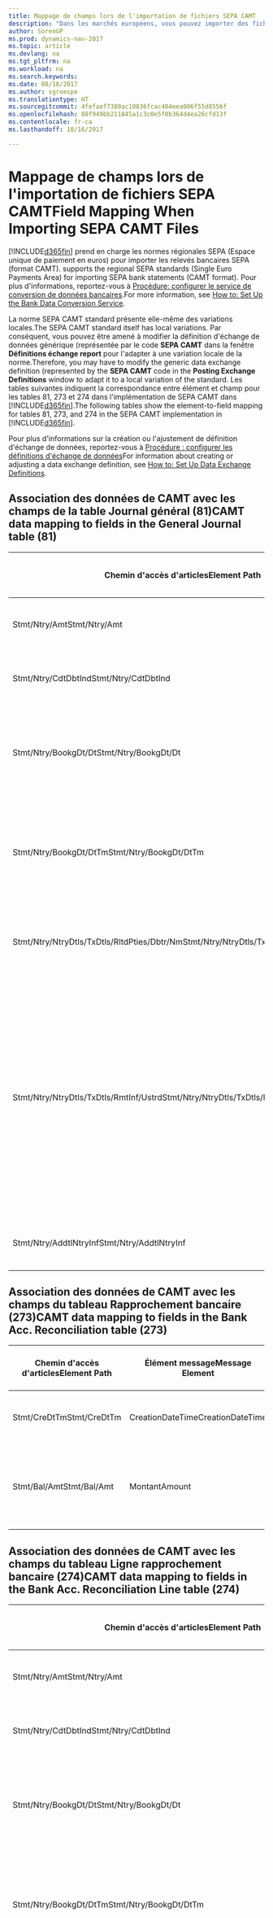 ```yaml
---
title: Mappage de champs lors de l'importation de fichiers SEPA CAMT
description: "Dans les marchés européens, vous pouvez importer des fichiers de relevé bancaire selon les normes régionales SEPA (Espace unique de paiement en euros)."
author: SorenGP
ms.prod: dynamics-nav-2017
ms.topic: article
ms.devlang: na
ms.tgt_pltfrm: na
ms.workload: na
ms.search.keywords: 
ms.date: 08/18/2017
ms.author: sgroespe
ms.translationtype: HT
ms.sourcegitcommit: 4fefaef7380ac10836fcac404eea006f55d8556f
ms.openlocfilehash: 88f949bb211845a1c3c0e5f0b364d4ea26cfd13f
ms.contentlocale: fr-ca
ms.lasthandoff: 10/16/2017

---
```

# <a name="field-mapping-when-importing-sepa-camt-files"></a><span data-ttu-id="06d20-103">Mappage de champs lors de l'importation de fichiers SEPA CAMT</span><span class="sxs-lookup"><span data-stu-id="06d20-103">Field Mapping When Importing SEPA CAMT Files</span></span>
[!INCLUDE[d365fin](includes/d365fin_md.md)]<span data-ttu-id="06d20-104"> prend en charge les normes régionales SEPA (Espace unique de paiement en euros) pour importer les relevés bancaires SEPA (format CAMT).</span><span class="sxs-lookup"><span data-stu-id="06d20-104"> supports the regional SEPA standards (Single Euro Payments Area) for importing SEPA bank statements (CAMT format).</span></span> <span data-ttu-id="06d20-105">Pour plus d'informations, reportez-vous à [Procédure: configurer le service de conversion de données bancaires](bank-how-setup-bank-data-conversion-service.md).</span><span class="sxs-lookup"><span data-stu-id="06d20-105">For more information, see [How to: Set Up the Bank Data Conversion Service](bank-how-setup-bank-data-conversion-service.md).</span></span>  

 <span data-ttu-id="06d20-106">La norme SEPA CAMT standard présente elle-même des variations locales.</span><span class="sxs-lookup"><span data-stu-id="06d20-106">The SEPA CAMT standard itself has local variations.</span></span> <span data-ttu-id="06d20-107">Par conséquent, vous pouvez être amené à modifier la définition d'échange de données générique (représentée par le code **SEPA CAMT** dans la fenêtre **Définitions échange report** pour l'adapter à une variation locale de la norme.</span><span class="sxs-lookup"><span data-stu-id="06d20-107">Therefore, you may have to modify the generic data exchange definition (represented by the **SEPA CAMT** code in the **Posting Exchange Definitions** window to adapt it to a local variation of the standard.</span></span> <span data-ttu-id="06d20-108">Les tables suivantes indiquent la correspondance entre élément et champ pour les tables 81, 273 et 274 dans l'implémentation de SEPA CAMT dans [!INCLUDE[d365fin](includes/d365fin_md.md)].</span><span class="sxs-lookup"><span data-stu-id="06d20-108">The following tables show the element-to-field mapping for tables 81, 273, and 274 in the SEPA CAMT implementation in [!INCLUDE[d365fin](includes/d365fin_md.md)].</span></span>  

 <span data-ttu-id="06d20-109">Pour plus d'informations sur la création ou l'ajustement de définition d'échange de données, reportez\-vous à [Procédure : configurer les définitions d'échange de données](across-how-to-set-up-data-exchange-definitions.md)</span><span class="sxs-lookup"><span data-stu-id="06d20-109">For information about creating or adjusting a data exchange definition, see [How to: Set Up Data Exchange Definitions](across-how-to-set-up-data-exchange-definitions.md).</span></span>  

## <a name="camt-data-mapping-to-fields-in-the-general-journal-table-81"></a><span data-ttu-id="06d20-110">Association des données de CAMT avec les champs de la table Journal général (81)</span><span class="sxs-lookup"><span data-stu-id="06d20-110">CAMT data mapping to fields in the General Journal table (81)</span></span>  

|<span data-ttu-id="06d20-111">Chemin d'accès d'articles</span><span class="sxs-lookup"><span data-stu-id="06d20-111">Element Path</span></span>|<span data-ttu-id="06d20-112">Élément message</span><span class="sxs-lookup"><span data-stu-id="06d20-112">Message Element</span></span>|<span data-ttu-id="06d20-113">Type de données</span><span class="sxs-lookup"><span data-stu-id="06d20-113">Data Type</span></span>|<span data-ttu-id="06d20-114">Description</span><span class="sxs-lookup"><span data-stu-id="06d20-114">Description</span></span>|<span data-ttu-id="06d20-115">Identificateur de signe négatif</span><span class="sxs-lookup"><span data-stu-id="06d20-115">Negative-Sign Identifier</span></span>|<span data-ttu-id="06d20-116">N° champ</span><span class="sxs-lookup"><span data-stu-id="06d20-116">Field No.</span></span>|<span data-ttu-id="06d20-117">Nom du champ</span><span class="sxs-lookup"><span data-stu-id="06d20-117">Field Name</span></span>|  
|------------------|---------------------|---------------|-----------------|-------------------------------|---------------|----------------|  
|<span data-ttu-id="06d20-118">Stmt/Ntry/Amt</span><span class="sxs-lookup"><span data-stu-id="06d20-118">Stmt/Ntry/Amt</span></span>|<span data-ttu-id="06d20-119">Montant</span><span class="sxs-lookup"><span data-stu-id="06d20-119">Amount</span></span>|<span data-ttu-id="06d20-120">Décimal</span><span class="sxs-lookup"><span data-stu-id="06d20-120">Decimal</span></span>|<span data-ttu-id="06d20-121">Le montant de l'argent dans l'écriture de caisse.</span><span class="sxs-lookup"><span data-stu-id="06d20-121">The amount of money in the cash entry</span></span>||<span data-ttu-id="06d20-122">13</span><span class="sxs-lookup"><span data-stu-id="06d20-122">13</span></span>|<span data-ttu-id="06d20-123">Montant</span><span class="sxs-lookup"><span data-stu-id="06d20-123">Amount</span></span>|  
|<span data-ttu-id="06d20-124">Stmt/Ntry/CdtDbtInd</span><span class="sxs-lookup"><span data-stu-id="06d20-124">Stmt/Ntry/CdtDbtInd</span></span>|<span data-ttu-id="06d20-125">CreditDebitIndicator</span><span class="sxs-lookup"><span data-stu-id="06d20-125">CreditDebitIndicator</span></span>|<span data-ttu-id="06d20-126">Texte</span><span class="sxs-lookup"><span data-stu-id="06d20-126">Text</span></span>|<span data-ttu-id="06d20-127">Indique si l'écriture est une écriture de crédit ou débit</span><span class="sxs-lookup"><span data-stu-id="06d20-127">Indicates whether the entry is a credit or a debit entry</span></span>|<span data-ttu-id="06d20-128">DBIT</span><span class="sxs-lookup"><span data-stu-id="06d20-128">DBIT</span></span>|<span data-ttu-id="06d20-129">13</span><span class="sxs-lookup"><span data-stu-id="06d20-129">13</span></span>|<span data-ttu-id="06d20-130">Montant</span><span class="sxs-lookup"><span data-stu-id="06d20-130">Amount</span></span>|  
|<span data-ttu-id="06d20-131">Stmt/Ntry/BookgDt/Dt</span><span class="sxs-lookup"><span data-stu-id="06d20-131">Stmt/Ntry/BookgDt/Dt</span></span>|<span data-ttu-id="06d20-132">Date</span><span class="sxs-lookup"><span data-stu-id="06d20-132">Date</span></span>|<span data-ttu-id="06d20-133">Date</span><span class="sxs-lookup"><span data-stu-id="06d20-133">Date</span></span>|<span data-ttu-id="06d20-134">Date à laquelle une écriture est reportée sur un compte dans les livres de compte du gestionnaire</span><span class="sxs-lookup"><span data-stu-id="06d20-134">The date when an entry is posted to an account on the account servicer's books</span></span>||<span data-ttu-id="06d20-135">5</span><span class="sxs-lookup"><span data-stu-id="06d20-135">5</span></span>|<span data-ttu-id="06d20-136">Date de report</span><span class="sxs-lookup"><span data-stu-id="06d20-136">Posting Date</span></span>|  
|<span data-ttu-id="06d20-137">Stmt/Ntry/BookgDt/DtTm</span><span class="sxs-lookup"><span data-stu-id="06d20-137">Stmt/Ntry/BookgDt/DtTm</span></span>|<span data-ttu-id="06d20-138">DateTime</span><span class="sxs-lookup"><span data-stu-id="06d20-138">DateTime</span></span>|<span data-ttu-id="06d20-139">DateTime</span><span class="sxs-lookup"><span data-stu-id="06d20-139">DateTime</span></span>|<span data-ttu-id="06d20-140">La date et l'heure auxquelles une écriture est reportée sur un compte dans les livres de compte du gestionnaire</span><span class="sxs-lookup"><span data-stu-id="06d20-140">The date and time when an entry is posted to an account on the account servicer's books</span></span>||<span data-ttu-id="06d20-141">5</span><span class="sxs-lookup"><span data-stu-id="06d20-141">5</span></span>|<span data-ttu-id="06d20-142">Date de report</span><span class="sxs-lookup"><span data-stu-id="06d20-142">Posting Date</span></span>|  
|<span data-ttu-id="06d20-143">Stmt/Ntry/NtryDtls/TxDtls/RltdPties/Dbtr/Nm</span><span class="sxs-lookup"><span data-stu-id="06d20-143">Stmt/Ntry/NtryDtls/TxDtls/RltdPties/Dbtr/Nm</span></span>|<span data-ttu-id="06d20-144">Nom</span><span class="sxs-lookup"><span data-stu-id="06d20-144">Name</span></span>|<span data-ttu-id="06d20-145">Texte</span><span class="sxs-lookup"><span data-stu-id="06d20-145">Text</span></span>|<span data-ttu-id="06d20-146">Le nom de la partie qui doit une somme d'argent au créancier (final)</span><span class="sxs-lookup"><span data-stu-id="06d20-146">The name of the party that owes an amount of money to the (ultimate) creditor</span></span>||<span data-ttu-id="06d20-147">1221</span><span class="sxs-lookup"><span data-stu-id="06d20-147">1221</span></span>|<span data-ttu-id="06d20-148">Informations payeur</span><span class="sxs-lookup"><span data-stu-id="06d20-148">Payer Information</span></span>|  
|<span data-ttu-id="06d20-149">Stmt/Ntry/NtryDtls/TxDtls/RmtInf/Ustrd</span><span class="sxs-lookup"><span data-stu-id="06d20-149">Stmt/Ntry/NtryDtls/TxDtls/RmtInf/Ustrd</span></span>|<span data-ttu-id="06d20-150">Non structuré</span><span class="sxs-lookup"><span data-stu-id="06d20-150">Unstructured</span></span>|<span data-ttu-id="06d20-151">Texte</span><span class="sxs-lookup"><span data-stu-id="06d20-151">Text</span></span>|<span data-ttu-id="06d20-152">Les informations à votre disposition pour activer la correspondance/le rapprochement d'une écriture avec les articles que le paiement doit régler, telles que les factures commerciales dans un système comptes-clients, sous forme non structurée</span><span class="sxs-lookup"><span data-stu-id="06d20-152">Information supplied to enable the matching/reconciliation of an entry with the items that the payment is intended to settle, such as commercial invoices in an accounts-receivable system, in an unstructured form</span></span>||<span data-ttu-id="06d20-153">8</span><span class="sxs-lookup"><span data-stu-id="06d20-153">8</span></span>|<span data-ttu-id="06d20-154">Description</span><span class="sxs-lookup"><span data-stu-id="06d20-154">Description</span></span>|  
|<span data-ttu-id="06d20-155">Stmt/Ntry/AddtlNtryInf</span><span class="sxs-lookup"><span data-stu-id="06d20-155">Stmt/Ntry/AddtlNtryInf</span></span>|<span data-ttu-id="06d20-156">AdditionalEntryInformation</span><span class="sxs-lookup"><span data-stu-id="06d20-156">AdditionalEntryInformation</span></span>|<span data-ttu-id="06d20-157">Texte</span><span class="sxs-lookup"><span data-stu-id="06d20-157">Text</span></span>|<span data-ttu-id="06d20-158">Informations supplémentaires sur l'écriture.</span><span class="sxs-lookup"><span data-stu-id="06d20-158">Additional information about the entry</span></span>||<span data-ttu-id="06d20-159">1222</span><span class="sxs-lookup"><span data-stu-id="06d20-159">1222</span></span>|<span data-ttu-id="06d20-160">Informations transaction</span><span class="sxs-lookup"><span data-stu-id="06d20-160">Transaction Information</span></span>|  

## <a name="camt-data-mapping-to-fields-in-the-bank-acc-reconciliation-table-273"></a><span data-ttu-id="06d20-161">Association des données de CAMT avec les champs du tableau Rapprochement bancaire (273)</span><span class="sxs-lookup"><span data-stu-id="06d20-161">CAMT data mapping to fields in the Bank Acc. Reconciliation table (273)</span></span>  

|<span data-ttu-id="06d20-162">Chemin d'accès d'articles</span><span class="sxs-lookup"><span data-stu-id="06d20-162">Element Path</span></span>|<span data-ttu-id="06d20-163">Élément message</span><span class="sxs-lookup"><span data-stu-id="06d20-163">Message Element</span></span>|<span data-ttu-id="06d20-164">Type de données</span><span class="sxs-lookup"><span data-stu-id="06d20-164">Data Type</span></span>|<span data-ttu-id="06d20-165">Description</span><span class="sxs-lookup"><span data-stu-id="06d20-165">Description</span></span>|<span data-ttu-id="06d20-166">Identificateur de signe négatif</span><span class="sxs-lookup"><span data-stu-id="06d20-166">Negative-Sign Identifier</span></span>|<span data-ttu-id="06d20-167">N° champ</span><span class="sxs-lookup"><span data-stu-id="06d20-167">Field No.</span></span>|<span data-ttu-id="06d20-168">Nom du champ</span><span class="sxs-lookup"><span data-stu-id="06d20-168">Field Name</span></span>|  
|------------------|---------------------|---------------|-----------------|-------------------------------|---------------|----------------|  
|<span data-ttu-id="06d20-169">Stmt/CreDtTm</span><span class="sxs-lookup"><span data-stu-id="06d20-169">Stmt/CreDtTm</span></span>|<span data-ttu-id="06d20-170">CreationDateTime</span><span class="sxs-lookup"><span data-stu-id="06d20-170">CreationDateTime</span></span>|<span data-ttu-id="06d20-171">Date</span><span class="sxs-lookup"><span data-stu-id="06d20-171">Date</span></span>|<span data-ttu-id="06d20-172">Date et heure de création du message</span><span class="sxs-lookup"><span data-stu-id="06d20-172">The date and time when the message was created</span></span>||<span data-ttu-id="06d20-173">3</span><span class="sxs-lookup"><span data-stu-id="06d20-173">3</span></span>|<span data-ttu-id="06d20-174">Date du relevé</span><span class="sxs-lookup"><span data-stu-id="06d20-174">Statement Date</span></span>|  
|<span data-ttu-id="06d20-175">Stmt/Bal/Amt</span><span class="sxs-lookup"><span data-stu-id="06d20-175">Stmt/Bal/Amt</span></span>|<span data-ttu-id="06d20-176">Montant</span><span class="sxs-lookup"><span data-stu-id="06d20-176">Amount</span></span>|<span data-ttu-id="06d20-177">Décimal</span><span class="sxs-lookup"><span data-stu-id="06d20-177">Decimal</span></span>|<span data-ttu-id="06d20-178">Le montant résultant des montants ajustés pour toutes les écritures débit et crédit</span><span class="sxs-lookup"><span data-stu-id="06d20-178">The amount resulting from the netted amounts for all debit and credit entries</span></span>||<span data-ttu-id="06d20-179">4</span><span class="sxs-lookup"><span data-stu-id="06d20-179">4</span></span>|<span data-ttu-id="06d20-180">Solde final du relevé</span><span class="sxs-lookup"><span data-stu-id="06d20-180">Statement Ending Balance</span></span>|  

## <a name="camt-data-mapping-to-fields-in-the-bank-acc-reconciliation-line-table-274"></a><span data-ttu-id="06d20-181">Association des données de CAMT avec les champs du tableau Ligne rapprochement bancaire (274)</span><span class="sxs-lookup"><span data-stu-id="06d20-181">CAMT data mapping to fields in the Bank Acc. Reconciliation Line table (274)</span></span>  

|<span data-ttu-id="06d20-182">Chemin d'accès d'articles</span><span class="sxs-lookup"><span data-stu-id="06d20-182">Element Path</span></span>|<span data-ttu-id="06d20-183">Élément message</span><span class="sxs-lookup"><span data-stu-id="06d20-183">Message Element</span></span>|<span data-ttu-id="06d20-184">Type de données</span><span class="sxs-lookup"><span data-stu-id="06d20-184">Data Type</span></span>|<span data-ttu-id="06d20-185">Description</span><span class="sxs-lookup"><span data-stu-id="06d20-185">Description</span></span>|<span data-ttu-id="06d20-186">Identificateur de signe négatif</span><span class="sxs-lookup"><span data-stu-id="06d20-186">Negative-Sign Identifier</span></span>|<span data-ttu-id="06d20-187">N° champ</span><span class="sxs-lookup"><span data-stu-id="06d20-187">Field No.</span></span>|<span data-ttu-id="06d20-188">Nom du champ</span><span class="sxs-lookup"><span data-stu-id="06d20-188">Field Name</span></span>|  
|------------------|---------------------|---------------|-----------------|-------------------------------|---------------|----------------|  
|<span data-ttu-id="06d20-189">Stmt/Ntry/Amt</span><span class="sxs-lookup"><span data-stu-id="06d20-189">Stmt/Ntry/Amt</span></span>|<span data-ttu-id="06d20-190">Montant</span><span class="sxs-lookup"><span data-stu-id="06d20-190">Amount</span></span>|<span data-ttu-id="06d20-191">Décimal</span><span class="sxs-lookup"><span data-stu-id="06d20-191">Decimal</span></span>|<span data-ttu-id="06d20-192">Le montant de l'argent dans l'écriture de caisse.</span><span class="sxs-lookup"><span data-stu-id="06d20-192">The amount of money in the cash entry</span></span>||<span data-ttu-id="06d20-193">7</span><span class="sxs-lookup"><span data-stu-id="06d20-193">7</span></span>|<span data-ttu-id="06d20-194">Montant relevé</span><span class="sxs-lookup"><span data-stu-id="06d20-194">Statement Amount</span></span>|  
|<span data-ttu-id="06d20-195">Stmt/Ntry/CdtDbtInd</span><span class="sxs-lookup"><span data-stu-id="06d20-195">Stmt/Ntry/CdtDbtInd</span></span>|<span data-ttu-id="06d20-196">CreditDebitIndicator</span><span class="sxs-lookup"><span data-stu-id="06d20-196">CreditDebitIndicator</span></span>|<span data-ttu-id="06d20-197">Texte</span><span class="sxs-lookup"><span data-stu-id="06d20-197">Text</span></span>|<span data-ttu-id="06d20-198">Indique si l'écriture est une écriture de crédit ou débit</span><span class="sxs-lookup"><span data-stu-id="06d20-198">Indicates whether the entry is a credit or a debit entry</span></span>|<span data-ttu-id="06d20-199">DBIT</span><span class="sxs-lookup"><span data-stu-id="06d20-199">DBIT</span></span>|<span data-ttu-id="06d20-200">7</span><span class="sxs-lookup"><span data-stu-id="06d20-200">7</span></span>|<span data-ttu-id="06d20-201">Montant relevé</span><span class="sxs-lookup"><span data-stu-id="06d20-201">Statement Amount</span></span>|  
|<span data-ttu-id="06d20-202">Stmt/Ntry/BookgDt/Dt</span><span class="sxs-lookup"><span data-stu-id="06d20-202">Stmt/Ntry/BookgDt/Dt</span></span>|<span data-ttu-id="06d20-203">Date</span><span class="sxs-lookup"><span data-stu-id="06d20-203">Date</span></span>|<span data-ttu-id="06d20-204">Date</span><span class="sxs-lookup"><span data-stu-id="06d20-204">Date</span></span>|<span data-ttu-id="06d20-205">Date à laquelle une écriture est reportée sur un compte dans les livres de compte du gestionnaire</span><span class="sxs-lookup"><span data-stu-id="06d20-205">The date when an entry is posted to an account on the account servicer's books</span></span>||<span data-ttu-id="06d20-206">5</span><span class="sxs-lookup"><span data-stu-id="06d20-206">5</span></span>|<span data-ttu-id="06d20-207">Date transaction</span><span class="sxs-lookup"><span data-stu-id="06d20-207">Transaction Date</span></span>|  
|<span data-ttu-id="06d20-208">Stmt/Ntry/BookgDt/DtTm</span><span class="sxs-lookup"><span data-stu-id="06d20-208">Stmt/Ntry/BookgDt/DtTm</span></span>|<span data-ttu-id="06d20-209">DateTime</span><span class="sxs-lookup"><span data-stu-id="06d20-209">DateTime</span></span>|<span data-ttu-id="06d20-210">DateTime</span><span class="sxs-lookup"><span data-stu-id="06d20-210">DateTime</span></span>|<span data-ttu-id="06d20-211">La date et l'heure auxquelles une écriture est reportée sur un compte dans les livres de compte du gestionnaire</span><span class="sxs-lookup"><span data-stu-id="06d20-211">The date and time when an entry is posted to an account on the account servicer's books</span></span>||<span data-ttu-id="06d20-212">5</span><span class="sxs-lookup"><span data-stu-id="06d20-212">5</span></span>|<span data-ttu-id="06d20-213">Date transaction</span><span class="sxs-lookup"><span data-stu-id="06d20-213">Transaction Date</span></span>|  
|<span data-ttu-id="06d20-214">Stmt/Ntry/ValDt/Dt</span><span class="sxs-lookup"><span data-stu-id="06d20-214">Stmt/Ntry/ValDt/Dt</span></span>|<span data-ttu-id="06d20-215">Date</span><span class="sxs-lookup"><span data-stu-id="06d20-215">Date</span></span>|<span data-ttu-id="06d20-216">Date</span><span class="sxs-lookup"><span data-stu-id="06d20-216">Date</span></span>|<span data-ttu-id="06d20-217">Date à laquelle les immobilisations sont disponibles pour le propriétaire du compte en cas d'écriture créditrice, ou cessent d'être disponibles pour le propriétaire du compte en cas d'écriture débitrice</span><span class="sxs-lookup"><span data-stu-id="06d20-217">The date when assets become available to the account owner in case of a credit entry, or cease to be available to the account owner in case of a debit entry</span></span>||<span data-ttu-id="06d20-218">12</span><span class="sxs-lookup"><span data-stu-id="06d20-218">12</span></span>|<span data-ttu-id="06d20-219">Date de valeur</span><span class="sxs-lookup"><span data-stu-id="06d20-219">Value Date</span></span>|  
|<span data-ttu-id="06d20-220">Stmt/Ntry/ValDt/DtTm</span><span class="sxs-lookup"><span data-stu-id="06d20-220">Stmt/Ntry/ValDt/DtTm</span></span>|<span data-ttu-id="06d20-221">DateTime</span><span class="sxs-lookup"><span data-stu-id="06d20-221">DateTime</span></span>|<span data-ttu-id="06d20-222">DateTime</span><span class="sxs-lookup"><span data-stu-id="06d20-222">DateTime</span></span>|<span data-ttu-id="06d20-223">La date et l'heure auxquelles les immobilisations sont disponibles pour le propriétaire du compte en cas d'écriture créditrice, ou cessent d'être disponibles pour le propriétaire du compte en cas d'écriture débitrice</span><span class="sxs-lookup"><span data-stu-id="06d20-223">The date and time when assets become available to the account owner in case of a credit entry, or cease to be available to the account owner in case of a debit entry</span></span>||<span data-ttu-id="06d20-224">12</span><span class="sxs-lookup"><span data-stu-id="06d20-224">12</span></span>|<span data-ttu-id="06d20-225">Date de valeur</span><span class="sxs-lookup"><span data-stu-id="06d20-225">Value Date</span></span>|  
|<span data-ttu-id="06d20-226">Stmt/Ntry/NtryDtls/TxDtls/RltdPties/Dbtr/Nm</span><span class="sxs-lookup"><span data-stu-id="06d20-226">Stmt/Ntry/NtryDtls/TxDtls/RltdPties/Dbtr/Nm</span></span>|<span data-ttu-id="06d20-227">Nom</span><span class="sxs-lookup"><span data-stu-id="06d20-227">Name</span></span>|<span data-ttu-id="06d20-228">Texte</span><span class="sxs-lookup"><span data-stu-id="06d20-228">Text</span></span>|<span data-ttu-id="06d20-229">Le nom de la partie qui doit une somme d'argent au créancier (final)</span><span class="sxs-lookup"><span data-stu-id="06d20-229">The name of the party that owes an amount of money to the (ultimate) creditor</span></span>||<span data-ttu-id="06d20-230">15</span><span class="sxs-lookup"><span data-stu-id="06d20-230">15</span></span>|<span data-ttu-id="06d20-231">Informations payeur</span><span class="sxs-lookup"><span data-stu-id="06d20-231">Payer Information</span></span>|  
|<span data-ttu-id="06d20-232">Stmt/Ntry/NtryDtls/TxDtls/RmtInf/Ustrd</span><span class="sxs-lookup"><span data-stu-id="06d20-232">Stmt/Ntry/NtryDtls/TxDtls/RmtInf/Ustrd</span></span>|<span data-ttu-id="06d20-233">Non structuré</span><span class="sxs-lookup"><span data-stu-id="06d20-233">Unstructured</span></span>|<span data-ttu-id="06d20-234">Texte</span><span class="sxs-lookup"><span data-stu-id="06d20-234">Text</span></span>|<span data-ttu-id="06d20-235">Les informations à votre disposition pour activer la correspondance/le rapprochement d'une écriture avec les articles que le paiement doit régler, telles que les factures commerciales dans un système comptes-clients, sous forme non structurée</span><span class="sxs-lookup"><span data-stu-id="06d20-235">Information supplied to enable the matching/reconciliation of an entry with the items that the payment is intended to settle, such as commercial invoices in an accounts-receivable system, in an unstructured form</span></span>||<span data-ttu-id="06d20-236">6</span><span class="sxs-lookup"><span data-stu-id="06d20-236">6</span></span>|<span data-ttu-id="06d20-237">Description</span><span class="sxs-lookup"><span data-stu-id="06d20-237">Description</span></span>|  
|<span data-ttu-id="06d20-238">Stmt/Ntry/AddtlNtryInf</span><span class="sxs-lookup"><span data-stu-id="06d20-238">Stmt/Ntry/AddtlNtryInf</span></span>|<span data-ttu-id="06d20-239">AdditionalEntryInformation</span><span class="sxs-lookup"><span data-stu-id="06d20-239">AdditionalEntryInformation</span></span>|<span data-ttu-id="06d20-240">Texte</span><span class="sxs-lookup"><span data-stu-id="06d20-240">Text</span></span>|<span data-ttu-id="06d20-241">Informations supplémentaires sur l'écriture.</span><span class="sxs-lookup"><span data-stu-id="06d20-241">Additional information about the entry</span></span>||<span data-ttu-id="06d20-242">16</span><span class="sxs-lookup"><span data-stu-id="06d20-242">16</span></span>|<span data-ttu-id="06d20-243">Informations transaction</span><span class="sxs-lookup"><span data-stu-id="06d20-243">Transaction Information</span></span>|  

 <span data-ttu-id="06d20-244">Les articles dans le nœud **Ntry** qui sont importés dans [!INCLUDE[d365fin](includes/d365fin_md.md)] mais ne sont associés à aucun champ sont stockés dans la table **Définition colonne échange comptabilité**.</span><span class="sxs-lookup"><span data-stu-id="06d20-244">Elements in the **Ntry** node that are imported into [!INCLUDE[d365fin](includes/d365fin_md.md)] but not mapped to any fields are stored in the **Posting Exch. Column Def** table.</span></span> <span data-ttu-id="06d20-245">Les utilisateurs peuvent afficher ces éléments des fenêtres **Feuille rapprochement bancaire**, **Lettrage paiement** et **Rapprochement bancaire** en choisissant l'action **Détails lignes de relevé bancaire**.</span><span class="sxs-lookup"><span data-stu-id="06d20-245">Users can view these elements from the **Payment Reconciliation Journal**, **Payment Application**, and **Bank Acc. Reconciliation** windows by choosing the **Bank Statement Line Details** action.</span></span> <span data-ttu-id="06d20-246">Pour plus d'informations, reportez-vous à [Procédure : rapprocher les paiements à l'aide de l'application automatique](receivables-how-reconcile-payments-auto-application.md).</span><span class="sxs-lookup"><span data-stu-id="06d20-246">For more information, see [How to: Reconcile Payments Using Automatic Application](receivables-how-reconcile-payments-auto-application.md).</span></span>  
## <a name="see-also"></a><span data-ttu-id="06d20-247">Voir aussi</span><span class="sxs-lookup"><span data-stu-id="06d20-247">See Also</span></span>  
[<span data-ttu-id="06d20-248">Configuration de l'échange de données</span><span class="sxs-lookup"><span data-stu-id="06d20-248">Setting Up Data Exchange</span></span>](across-set-up-data-exchange.md)  
[<span data-ttu-id="06d20-249">Échanger des données par voir électronique</span><span class="sxs-lookup"><span data-stu-id="06d20-249">Exchanging Data Electronically</span></span>](across-data-exchange.md)  
<span data-ttu-id="06d20-250">[Procédure : configurer le service de conversion de données bancaires](bank-how-setup-bank-data-conversion-service.md) </span><span class="sxs-lookup"><span data-stu-id="06d20-250">[How to: Set Up the Bank Data Conversion Service](bank-how-setup-bank-data-conversion-service.md) </span></span>  
[<span data-ttu-id="06d20-251">Procédure : Utiliser des schémas XML pour préparer une définitions d'échange de données</span><span class="sxs-lookup"><span data-stu-id="06d20-251">How to: Use XML Schemas to Prepare Data Exchange Definitions</span></span>](across-how-to-use-xml-schemas-to-prepare-data-exchange-definitions.md)  
[<span data-ttu-id="06d20-252">Procédure : rapprocher les paiements à l'aide du lettrage automatique</span><span class="sxs-lookup"><span data-stu-id="06d20-252">How to: Reconcile Payments Using Automatic Application</span></span>](receivables-how-reconcile-payments-auto-application.md)  

